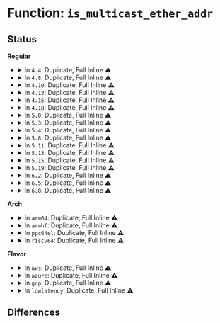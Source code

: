 # Function: <code>is_multicast_ether_addr</code>

## Status
<b>Regular</b>
<ul>
<li>
<details>
<summary>In <code>4.4</code>: Duplicate, Full Inline ⚠️</summary>

**Collision:** Static Duplication

**Inline:** Full

**Transformation:** False

**Instances:**

```
In drivers/base/property.c (ffffffff81551b4b)
Location: include/linux/etherdevice.h:114
Inline: True
Inline callers:
  - drivers/base/property.c:device_get_mac_addr
```
```
In drivers/net/tun.c (0)
Location: include/linux/etherdevice.h:114
Inline: True
```
```
In net/core/rtnetlink.c (ffffffff8172a970)
Location: include/linux/etherdevice.h:114
Inline: True
Inline callers:
  - net/core/rtnetlink.c:ndo_dflt_fdb_add
  - net/core/rtnetlink.c:ndo_dflt_fdb_del
```
```
In net/ethernet/eth.c (ffffffff8173fcba)
Location: include/linux/etherdevice.h:114
Inline: True
Inline callers:
  - net/ethernet/eth.c:eth_validate_addr
```
</details>
</li>
<li>
<details>
<summary>In <code>4.8</code>: Duplicate, Full Inline ⚠️</summary>

**Collision:** Static Duplication

**Inline:** Full

**Transformation:** False

**Instances:**

```
In drivers/base/property.c (ffffffff815a36cb)
Location: include/linux/etherdevice.h:114
Inline: True
Inline callers:
  - drivers/base/property.c:device_get_mac_addr
```
```
In drivers/net/tun.c (0)
Location: include/linux/etherdevice.h:114
Inline: True
```
```
In net/core/rtnetlink.c (ffffffff8179447f)
Location: include/linux/etherdevice.h:114
Inline: True
Inline callers:
  - net/core/rtnetlink.c:ndo_dflt_fdb_del
  - net/core/rtnetlink.c:ndo_dflt_fdb_add
```
```
In net/ethernet/eth.c (ffffffff817aca65)
Location: include/linux/etherdevice.h:114
Inline: True
Inline callers:
  - net/ethernet/eth.c:eth_validate_addr
```
</details>
</li>
<li>
<details>
<summary>In <code>4.10</code>: Duplicate, Full Inline ⚠️</summary>

**Collision:** Static Duplication

**Inline:** Full

**Transformation:** False

**Instances:**

```
In drivers/base/property.c (ffffffff815d1ddb)
Location: include/linux/etherdevice.h:114
Inline: True
Inline callers:
  - drivers/base/property.c:device_get_mac_addr
```
```
In drivers/net/tun.c (0)
Location: include/linux/etherdevice.h:114
Inline: True
```
```
In net/core/rtnetlink.c (ffffffff817c1cff)
Location: include/linux/etherdevice.h:114
Inline: True
Inline callers:
  - net/core/rtnetlink.c:ndo_dflt_fdb_del
  - net/core/rtnetlink.c:ndo_dflt_fdb_add
```
```
In net/ethernet/eth.c (ffffffff817dc055)
Location: include/linux/etherdevice.h:114
Inline: True
Inline callers:
  - net/ethernet/eth.c:eth_validate_addr
```
</details>
</li>
<li>
<details>
<summary>In <code>4.13</code>: Duplicate, Full Inline ⚠️</summary>

**Collision:** Static Duplication

**Inline:** Full

**Transformation:** False

**Instances:**

```
In drivers/base/property.c (ffffffff815e6c1c)
Location: include/linux/etherdevice.h:119
Inline: True
```
```
In drivers/net/tun.c (0)
Location: include/linux/etherdevice.h:119
Inline: True
```
```
In net/core/rtnetlink.c (ffffffff817e048f)
Location: include/linux/etherdevice.h:119
Inline: True
Inline callers:
  - net/core/rtnetlink.c:ndo_dflt_fdb_del
  - net/core/rtnetlink.c:ndo_dflt_fdb_add
```
```
In net/ethernet/eth.c (ffffffff817fb655)
Location: include/linux/etherdevice.h:119
Inline: True
Inline callers:
  - net/ethernet/eth.c:eth_validate_addr
  - net/ethernet/eth.c:eth_mac_addr
```
</details>
</li>
<li>
<details>
<summary>In <code>4.15</code>: Duplicate, Full Inline ⚠️</summary>

**Collision:** Static Duplication

**Inline:** Full

**Transformation:** False

**Instances:**

```
In drivers/base/property.c (ffffffff8164e05c)
Location: include/linux/etherdevice.h:120
Inline: True
```
```
In drivers/net/tun.c (0)
Location: include/linux/etherdevice.h:120
Inline: True
```
```
In net/core/rtnetlink.c (ffffffff8185acff)
Location: include/linux/etherdevice.h:120
Inline: True
Inline callers:
  - net/core/rtnetlink.c:ndo_dflt_fdb_del
  - net/core/rtnetlink.c:ndo_dflt_fdb_add
```
```
In net/ethernet/eth.c (ffffffff81879005)
Location: include/linux/etherdevice.h:120
Inline: True
Inline callers:
  - net/ethernet/eth.c:eth_validate_addr
  - net/ethernet/eth.c:eth_mac_addr
```
</details>
</li>
<li>
<details>
<summary>In <code>4.18</code>: Duplicate, Full Inline ⚠️</summary>

**Collision:** Static Duplication

**Inline:** Full

**Transformation:** False

**Instances:**

```
In drivers/base/property.c (ffffffff81688c3c)
Location: include/linux/etherdevice.h:120
Inline: True
Inline callers:
  - drivers/base/property.c:fwnode_get_mac_addr
```
```
In drivers/net/tun.c (ffffffff81740f46)
Location: include/linux/etherdevice.h:120
Inline: True
Inline callers:
  - drivers/net/tun.c:__tun_chr_ioctl
  - drivers/net/tun.c:tun_net_xmit
```
```
In net/core/rtnetlink.c (ffffffff818a65b3)
Location: include/linux/etherdevice.h:120
Inline: True
Inline callers:
  - net/core/rtnetlink.c:ndo_dflt_fdb_del
  - net/core/rtnetlink.c:ndo_dflt_fdb_add
```
```
In net/ethernet/eth.c (ffffffff818ca9ec)
Location: include/linux/etherdevice.h:120
Inline: True
Inline callers:
  - net/ethernet/eth.c:eth_validate_addr
  - net/ethernet/eth.c:eth_mac_addr
```
</details>
</li>
<li>
<details>
<summary>In <code>5.0</code>: Duplicate, Full Inline ⚠️</summary>

**Collision:** Static Duplication

**Inline:** Full

**Transformation:** False

**Instances:**

```
In drivers/base/property.c (ffffffff816a893c)
Location: include/linux/etherdevice.h:120
Inline: True
Inline callers:
  - drivers/base/property.c:fwnode_get_mac_addr
```
```
In drivers/net/tun.c (ffffffff81765030)
Location: include/linux/etherdevice.h:120
Inline: True
Inline callers:
  - drivers/net/tun.c:__tun_chr_ioctl
  - drivers/net/tun.c:tun_net_xmit
```
```
In net/core/rtnetlink.c (ffffffff818c9e03)
Location: include/linux/etherdevice.h:120
Inline: True
Inline callers:
  - net/core/rtnetlink.c:ndo_dflt_fdb_del
  - net/core/rtnetlink.c:ndo_dflt_fdb_add
```
```
In net/ethernet/eth.c (ffffffff818f5f7f)
Location: include/linux/etherdevice.h:120
Inline: True
Inline callers:
  - net/ethernet/eth.c:nvmem_get_mac_address
  - net/ethernet/eth.c:eth_validate_addr
  - net/ethernet/eth.c:eth_mac_addr
```
</details>
</li>
<li>
<details>
<summary>In <code>5.3</code>: Duplicate, Full Inline ⚠️</summary>

**Collision:** Static Duplication

**Inline:** Full

**Transformation:** False

**Instances:**

```
In drivers/base/property.c (ffffffff816e1d2c)
Location: include/linux/etherdevice.h:116
Inline: True
Inline callers:
  - drivers/base/property.c:fwnode_get_mac_addr
```
```
In drivers/net/tun.c (ffffffff817a2e5e)
Location: include/linux/etherdevice.h:116
Inline: True
Inline callers:
  - drivers/net/tun.c:__tun_chr_ioctl
  - drivers/net/tun.c:tun_net_xmit
```
```
In net/core/rtnetlink.c (ffffffff81916dfd)
Location: include/linux/etherdevice.h:116
Inline: True
Inline callers:
  - net/core/rtnetlink.c:ndo_dflt_fdb_del
  - net/core/rtnetlink.c:ndo_dflt_fdb_add
```
```
In net/ethernet/eth.c (ffffffff819555e5)
Location: include/linux/etherdevice.h:116
Inline: True
Inline callers:
  - net/ethernet/eth.c:nvmem_get_mac_address
  - net/ethernet/eth.c:eth_validate_addr
  - net/ethernet/eth.c:eth_mac_addr
```
```
In net/ncsi/ncsi-rsp.c (ffffffff81a6de78)
Location: include/linux/etherdevice.h:116
Inline: True
Inline callers:
  - net/ncsi/ncsi-rsp.c:ncsi_rsp_handler_oem_bcm
```
</details>
</li>
<li>
<details>
<summary>In <code>5.4</code>: Duplicate, Full Inline ⚠️</summary>

**Collision:** Static Duplication

**Inline:** Full

**Transformation:** False

**Instances:**

```
In drivers/base/property.c (ffffffff81705edc)
Location: include/linux/etherdevice.h:116
Inline: True
Inline callers:
  - drivers/base/property.c:fwnode_get_mac_addr
```
```
In drivers/net/tun.c (ffffffff817c4ff7)
Location: include/linux/etherdevice.h:116
Inline: True
Inline callers:
  - drivers/net/tun.c:__tun_chr_ioctl
  - drivers/net/tun.c:tun_net_xmit
```
```
In net/core/rtnetlink.c (ffffffff8194943d)
Location: include/linux/etherdevice.h:116
Inline: True
Inline callers:
  - net/core/rtnetlink.c:ndo_dflt_fdb_del
  - net/core/rtnetlink.c:ndo_dflt_fdb_add
```
```
In net/ethernet/eth.c (ffffffff8198ba85)
Location: include/linux/etherdevice.h:116
Inline: True
Inline callers:
  - net/ethernet/eth.c:nvmem_get_mac_address
  - net/ethernet/eth.c:eth_validate_addr
  - net/ethernet/eth.c:eth_mac_addr
```
```
In net/ncsi/ncsi-rsp.c (ffffffff81aa4848)
Location: include/linux/etherdevice.h:116
Inline: True
Inline callers:
  - net/ncsi/ncsi-rsp.c:ncsi_rsp_handler_oem_bcm
```
</details>
</li>
<li>
<details>
<summary>In <code>5.8</code>: Duplicate, Full Inline ⚠️</summary>

**Collision:** Static Duplication

**Inline:** Full

**Transformation:** False

**Instances:**

```
In drivers/base/property.c (ffffffff817c0d58)
Location: include/linux/etherdevice.h:116
Inline: True
Inline callers:
  - drivers/base/property.c:device_get_mac_address
  - drivers/base/property.c:device_get_mac_address
  - drivers/base/property.c:device_get_mac_address
```
```
In drivers/net/tun.c (ffffffff8188e8a3)
Location: include/linux/etherdevice.h:116
Inline: True
Inline callers:
  - drivers/net/tun.c:tun_net_xmit
  - drivers/net/tun.c:update_filter
```
```
In net/core/rtnetlink.c (ffffffff81a1931f)
Location: include/linux/etherdevice.h:116
Inline: True
Inline callers:
  - net/core/rtnetlink.c:ndo_dflt_fdb_del
  - net/core/rtnetlink.c:ndo_dflt_fdb_add
```
```
In net/ethernet/eth.c (ffffffff81a63685)
Location: include/linux/etherdevice.h:116
Inline: True
Inline callers:
  - net/ethernet/eth.c:nvmem_get_mac_address
  - net/ethernet/eth.c:eth_validate_addr
  - net/ethernet/eth.c:eth_mac_addr
```
```
In net/ncsi/ncsi-rsp.c (ffffffff81ba0417)
Location: include/linux/etherdevice.h:116
Inline: True
```
</details>
</li>
<li>
<details>
<summary>In <code>5.11</code>: Duplicate, Full Inline ⚠️</summary>

**Collision:** Static Duplication

**Inline:** Full

**Transformation:** False

**Instances:**

```
In drivers/base/property.c (ffffffff817d5b08)
Location: include/linux/etherdevice.h:116
Inline: True
Inline callers:
  - drivers/base/property.c:device_get_mac_address
  - drivers/base/property.c:device_get_mac_address
  - drivers/base/property.c:device_get_mac_address
```
```
In drivers/net/tun.c (ffffffff8189d212)
Location: include/linux/etherdevice.h:116
Inline: True
Inline callers:
  - drivers/net/tun.c:tun_net_xmit
  - drivers/net/tun.c:update_filter
```
```
In net/core/rtnetlink.c (ffffffff81a1950f)
Location: include/linux/etherdevice.h:116
Inline: True
Inline callers:
  - net/core/rtnetlink.c:ndo_dflt_fdb_del
  - net/core/rtnetlink.c:ndo_dflt_fdb_add
```
```
In net/core/filter.c (ffffffff81a31011)
Location: include/linux/etherdevice.h:116
Inline: True
Inline callers:
  - net/core/filter.c:__bpf_redirect_neigh
```
```
In net/core/devlink.c (ffffffff81a668f3)
Location: include/linux/etherdevice.h:116
Inline: True
Inline callers:
  - net/core/devlink.c:devlink_nl_cmd_port_set_doit
```
```
In net/ethernet/eth.c (ffffffff81a6b7d5)
Location: include/linux/etherdevice.h:116
Inline: True
Inline callers:
  - net/ethernet/eth.c:nvmem_get_mac_address
  - net/ethernet/eth.c:eth_validate_addr
  - net/ethernet/eth.c:eth_mac_addr
```
```
In net/ncsi/ncsi-rsp.c (ffffffff81bafdf7)
Location: include/linux/etherdevice.h:116
Inline: True
```
</details>
</li>
<li>
<details>
<summary>In <code>5.13</code>: Duplicate, Full Inline ⚠️</summary>

**Collision:** Static Duplication

**Inline:** Full

**Transformation:** False

**Instances:**

```
In drivers/base/property.c (ffffffff817b9528)
Location: include/linux/etherdevice.h:116
Inline: True
Inline callers:
  - drivers/base/property.c:device_get_mac_address
  - drivers/base/property.c:device_get_mac_address
  - drivers/base/property.c:device_get_mac_address
```
```
In drivers/net/tun.c (ffffffff8187fa41)
Location: include/linux/etherdevice.h:116
Inline: True
Inline callers:
  - drivers/net/tun.c:tun_net_xmit
  - drivers/net/tun.c:update_filter
```
```
In net/core/rtnetlink.c (ffffffff81a0041f)
Location: include/linux/etherdevice.h:116
Inline: True
Inline callers:
  - net/core/rtnetlink.c:ndo_dflt_fdb_del
  - net/core/rtnetlink.c:ndo_dflt_fdb_add
```
```
In net/core/filter.c (ffffffff81a18051)
Location: include/linux/etherdevice.h:116
Inline: True
Inline callers:
  - net/core/filter.c:__bpf_redirect_neigh
```
```
In net/core/devlink.c (ffffffff81a46822)
Location: include/linux/etherdevice.h:116
Inline: True
Inline callers:
  - net/core/devlink.c:devlink_port_function_set
```
```
In net/ethernet/eth.c (ffffffff81a53f35)
Location: include/linux/etherdevice.h:116
Inline: True
Inline callers:
  - net/ethernet/eth.c:nvmem_get_mac_address
  - net/ethernet/eth.c:eth_validate_addr
  - net/ethernet/eth.c:eth_mac_addr
```
```
In net/ncsi/ncsi-rsp.c (ffffffff81b9ef5e)
Location: include/linux/etherdevice.h:116
Inline: True
Inline callers:
  - net/ncsi/ncsi-rsp.c:ncsi_rsp_handler_oem_bcm
```
</details>
</li>
<li>
<details>
<summary>In <code>5.15</code>: Duplicate, Full Inline ⚠️</summary>

**Collision:** Static Duplication

**Inline:** Full

**Transformation:** False

**Instances:**

```
In drivers/base/property.c (ffffffff81843188)
Location: include/linux/etherdevice.h:116
Inline: True
Inline callers:
  - drivers/base/property.c:device_get_mac_address
  - drivers/base/property.c:device_get_mac_address
  - drivers/base/property.c:device_get_mac_address
```
```
In drivers/net/tun.c (ffffffff81910be9)
Location: include/linux/etherdevice.h:116
Inline: True
Inline callers:
  - drivers/net/tun.c:tun_net_xmit
  - drivers/net/tun.c:update_filter
```
```
In net/core/rtnetlink.c (ffffffff81ab256f)
Location: include/linux/etherdevice.h:116
Inline: True
Inline callers:
  - net/core/rtnetlink.c:ndo_dflt_fdb_del
  - net/core/rtnetlink.c:ndo_dflt_fdb_add
```
```
In net/core/filter.c (ffffffff81acb761)
Location: include/linux/etherdevice.h:116
Inline: True
Inline callers:
  - net/core/filter.c:__bpf_redirect_neigh
```
```
In net/core/devlink.c (ffffffff81b0158c)
Location: include/linux/etherdevice.h:116
Inline: True
Inline callers:
  - net/core/devlink.c:devlink_port_function_set
```
```
In net/ethernet/eth.c (ffffffff81b0cc45)
Location: include/linux/etherdevice.h:116
Inline: True
Inline callers:
  - net/ethernet/eth.c:nvmem_get_mac_address
  - net/ethernet/eth.c:eth_validate_addr
  - net/ethernet/eth.c:eth_mac_addr
```
```
In net/ncsi/ncsi-rsp.c (ffffffff81c6c5de)
Location: include/linux/etherdevice.h:116
Inline: True
Inline callers:
  - net/ncsi/ncsi-rsp.c:ncsi_rsp_handler_oem_intel
  - net/ncsi/ncsi-rsp.c:ncsi_rsp_handler_oem_bcm
```
</details>
</li>
<li>
<details>
<summary>In <code>5.19</code>: Duplicate, Full Inline ⚠️</summary>

**Collision:** Static Duplication

**Inline:** Full

**Transformation:** False

**Instances:**

```
In drivers/net/tun.c (ffffffff81a60a36)
Location: include/linux/etherdevice.h:123
Inline: True
Inline callers:
  - drivers/net/tun.c:tun_net_xmit
  - drivers/net/tun.c:update_filter
```
```
In net/core/rtnetlink.c (ffffffff81c2b5ce)
Location: include/linux/etherdevice.h:123
Inline: True
Inline callers:
  - net/core/rtnetlink.c:ndo_dflt_fdb_del
  - net/core/rtnetlink.c:ndo_dflt_fdb_add
```
```
In net/core/filter.c (ffffffff81c47381)
Location: include/linux/etherdevice.h:123
Inline: True
Inline callers:
  - net/core/filter.c:__bpf_redirect_neigh
```
```
In net/core/devlink.c (ffffffff81c80b4b)
Location: include/linux/etherdevice.h:123
Inline: True
Inline callers:
  - net/core/devlink.c:devlink_port_function_set
```
```
In net/ethernet/eth.c (ffffffff81c939da)
Location: include/linux/etherdevice.h:123
Inline: True
Inline callers:
  - net/ethernet/eth.c:fwnode_get_mac_address
  - net/ethernet/eth.c:fwnode_get_mac_address
  - net/ethernet/eth.c:fwnode_get_mac_address
  - net/ethernet/eth.c:nvmem_get_mac_address
  - net/ethernet/eth.c:eth_validate_addr
```
```
In net/ncsi/ncsi-rsp.c (ffffffff81e10550)
Location: include/linux/etherdevice.h:123
Inline: True
Inline callers:
  - net/ncsi/ncsi-rsp.c:ncsi_rsp_handler_oem_intel
  - net/ncsi/ncsi-rsp.c:ncsi_rsp_handler_oem_bcm
```
</details>
</li>
<li>
<details>
<summary>In <code>6.2</code>: Duplicate, Full Inline ⚠️</summary>

**Collision:** Static Duplication

**Inline:** Full

**Transformation:** False

**Instances:**

```
In drivers/net/tun.c (ffffffff81bed016)
Location: include/linux/etherdevice.h:123
Inline: True
Inline callers:
  - drivers/net/tun.c:tun_net_xmit
  - drivers/net/tun.c:update_filter
```
```
In net/core/rtnetlink.c (ffffffff81dde1ca)
Location: include/linux/etherdevice.h:123
Inline: True
Inline callers:
  - net/core/rtnetlink.c:ndo_dflt_fdb_del
  - net/core/rtnetlink.c:ndo_dflt_fdb_add
```
```
In net/core/filter.c (ffffffff81dfb8e1)
Location: include/linux/etherdevice.h:123
Inline: True
Inline callers:
  - net/core/filter.c:__bpf_redirect_neigh
```
```
In net/core/devlink.c (ffffffff81e3dadb)
Location: include/linux/etherdevice.h:123
Inline: True
Inline callers:
  - net/core/devlink.c:devlink_port_function_set
```
```
In net/ethernet/eth.c (ffffffff81e4f11a)
Location: include/linux/etherdevice.h:123
Inline: True
Inline callers:
  - net/ethernet/eth.c:fwnode_get_mac_address
  - net/ethernet/eth.c:fwnode_get_mac_address
  - net/ethernet/eth.c:fwnode_get_mac_address
  - net/ethernet/eth.c:nvmem_get_mac_address
  - net/ethernet/eth.c:eth_validate_addr
```
```
In net/ncsi/ncsi-rsp.c (ffffffff81fe6c40)
Location: include/linux/etherdevice.h:123
Inline: True
Inline callers:
  - net/ncsi/ncsi-rsp.c:ncsi_rsp_handler_oem_intel
  - net/ncsi/ncsi-rsp.c:ncsi_rsp_handler_oem_bcm
```
</details>
</li>
<li>
<details>
<summary>In <code>6.5</code>: Duplicate, Full Inline ⚠️</summary>

**Collision:** Static Duplication

**Inline:** Full

**Transformation:** False

**Instances:**

```
In drivers/net/tun.c (ffffffff81c4551b)
Location: include/linux/etherdevice.h:123
Inline: True
Inline callers:
  - drivers/net/tun.c:tun_net_xmit
  - drivers/net/tun.c:update_filter
```
```
In net/core/rtnetlink.c (ffffffff81e4e7a3)
Location: include/linux/etherdevice.h:123
Inline: True
Inline callers:
  - net/core/rtnetlink.c:rtnl_validate_mdb_entry
  - net/core/rtnetlink.c:ndo_dflt_fdb_del
  - net/core/rtnetlink.c:ndo_dflt_fdb_add
```
```
In net/core/filter.c (ffffffff81e6c7e1)
Location: include/linux/etherdevice.h:123
Inline: True
Inline callers:
  - net/core/filter.c:__bpf_redirect_neigh
```
```
In net/ethernet/eth.c (ffffffff81eaa7ba)
Location: include/linux/etherdevice.h:123
Inline: True
Inline callers:
  - net/ethernet/eth.c:fwnode_get_mac_address
  - net/ethernet/eth.c:fwnode_get_mac_address
  - net/ethernet/eth.c:fwnode_get_mac_address
  - net/ethernet/eth.c:nvmem_get_mac_address
  - net/ethernet/eth.c:eth_validate_addr
```
```
In net/devlink/leftover.c (ffffffff8203d6c0)
Location: include/linux/etherdevice.h:123
Inline: True
Inline callers:
  - net/devlink/leftover.c:devlink_port_function_set
```
```
In net/ncsi/ncsi-rsp.c (ffffffff82062b59)
Location: include/linux/etherdevice.h:123
Inline: True
```
</details>
</li>
<li>
<details>
<summary>In <code>6.8</code>: Duplicate, Full Inline ⚠️</summary>

**Collision:** Static Duplication

**Inline:** Full

**Transformation:** False

**Instances:**

```
In drivers/net/tun.c (ffffffff81cfae54)
Location: include/linux/etherdevice.h:123
Inline: True
Inline callers:
  - drivers/net/tun.c:tun_net_xmit
  - drivers/net/tun.c:update_filter
```
```
In net/core/rtnetlink.c (ffffffff81f0d503)
Location: include/linux/etherdevice.h:123
Inline: True
Inline callers:
  - net/core/rtnetlink.c:rtnl_validate_mdb_entry
  - net/core/rtnetlink.c:ndo_dflt_fdb_del
  - net/core/rtnetlink.c:ndo_dflt_fdb_add
```
```
In net/core/filter.c (ffffffff81f2c0c1)
Location: include/linux/etherdevice.h:123
Inline: True
Inline callers:
  - net/core/filter.c:__bpf_redirect_neigh
```
```
In net/ethernet/eth.c (ffffffff81f6d26a)
Location: include/linux/etherdevice.h:123
Inline: True
Inline callers:
  - net/ethernet/eth.c:fwnode_get_mac_address
  - net/ethernet/eth.c:fwnode_get_mac_address
  - net/ethernet/eth.c:fwnode_get_mac_address
  - net/ethernet/eth.c:nvmem_get_mac_address
  - net/ethernet/eth.c:eth_validate_addr
```
```
In net/devlink/port.c (ffffffff821070bc)
Location: include/linux/etherdevice.h:123
Inline: True
Inline callers:
  - net/devlink/port.c:devlink_port_function_set
```
```
In net/ncsi/ncsi-rsp.c (ffffffff82135ca5)
Location: include/linux/etherdevice.h:123
Inline: True
```
</details>
</li>
</ul>
<b>Arch</b>
<ul>
<li>
<details>
<summary>In <code>arm64</code>: Duplicate, Full Inline ⚠️</summary>

**Collision:** Static Duplication

**Inline:** Full

**Transformation:** False

**Instances:**

```
In drivers/base/property.c (ffff8000108f2b40)
Location: include/linux/etherdevice.h:116
Inline: True
Inline callers:
  - drivers/base/property.c:fwnode_get_mac_addr
```
```
In drivers/net/tun.c (ffff8000109e0274)
Location: include/linux/etherdevice.h:116
Inline: True
Inline callers:
  - drivers/net/tun.c:__tun_chr_ioctl
  - drivers/net/tun.c:tun_net_xmit
```
```
In drivers/net/ethernet/broadcom/bgmac.c (ffff8000109e42ac)
Location: include/linux/etherdevice.h:116
Inline: True
Inline callers:
  - drivers/net/ethernet/broadcom/bgmac.c:bgmac_enet_probe
```
```
In drivers/net/ethernet/freescale/fec_main.c (ffff8000109e9274)
Location: include/linux/etherdevice.h:116
Inline: True
Inline callers:
  - drivers/net/ethernet/freescale/fec_main.c:fec_enet_init
  - drivers/net/ethernet/freescale/fec_main.c:fec_enet_init
  - drivers/net/ethernet/freescale/fec_main.c:fec_enet_init
```
```
In drivers/net/ethernet/smsc/smc91x.c (ffff8000109fb818)
Location: include/linux/etherdevice.h:116
Inline: True
Inline callers:
  - drivers/net/ethernet/smsc/smc91x.c:smc_probe
```
```
In drivers/of/of_net.c (ffff800010b756b8)
Location: include/linux/etherdevice.h:116
Inline: True
Inline callers:
  - drivers/of/of_net.c:of_get_mac_addr
```
```
In net/core/rtnetlink.c (ffff800010beaf1c)
Location: include/linux/etherdevice.h:116
Inline: True
Inline callers:
  - net/core/rtnetlink.c:ndo_dflt_fdb_del
  - net/core/rtnetlink.c:ndo_dflt_fdb_add
```
```
In net/ethernet/eth.c (ffff800010c36a80)
Location: include/linux/etherdevice.h:116
Inline: True
Inline callers:
  - net/ethernet/eth.c:nvmem_get_mac_address
  - net/ethernet/eth.c:eth_validate_addr
  - net/ethernet/eth.c:eth_mac_addr
```
```
In net/ncsi/ncsi-rsp.c (ffff800010d75f54)
Location: include/linux/etherdevice.h:116
Inline: True
Inline callers:
  - net/ncsi/ncsi-rsp.c:ncsi_rsp_handler_oem_bcm
```
</details>
</li>
<li>
<details>
<summary>In <code>armhf</code>: Duplicate, Full Inline ⚠️</summary>

**Collision:** Static Duplication

**Inline:** Full

**Transformation:** False

**Instances:**

```
In drivers/base/property.c (c09df780)
Location: include/linux/etherdevice.h:116
Inline: True
Inline callers:
  - drivers/base/property.c:fwnode_get_mac_addr
```
```
In drivers/net/tun.c (c0ac2ce8)
Location: include/linux/etherdevice.h:116
Inline: True
Inline callers:
  - drivers/net/tun.c:tun_net_xmit
```
```
In drivers/net/ethernet/freescale/fec_main.c (c0aca4bc)
Location: include/linux/etherdevice.h:116
Inline: True
Inline callers:
  - drivers/net/ethernet/freescale/fec_main.c:fec_enet_init
  - drivers/net/ethernet/freescale/fec_main.c:fec_enet_init
  - drivers/net/ethernet/freescale/fec_main.c:fec_enet_init
```
```
In drivers/net/ethernet/ti/cpsw.c (c0ad56a8)
Location: include/linux/etherdevice.h:116
Inline: True
Inline callers:
  - drivers/net/ethernet/ti/cpsw.c:cpsw_probe
  - drivers/net/ethernet/ti/cpsw.c:cpsw_probe
  - drivers/net/ethernet/ti/cpsw.c:cpsw_ndo_set_mac_address
```
```
In drivers/of/of_net.c (c0c57ad0)
Location: include/linux/etherdevice.h:116
Inline: True
Inline callers:
  - drivers/of/of_net.c:of_get_mac_addr
```
```
In net/core/dev.c (c0ce5950)
Location: include/linux/etherdevice.h:116
Inline: True
Inline callers:
  - net/core/dev.c:netif_receive_generic_xdp
  - net/core/dev.c:netif_receive_generic_xdp
```
```
In net/core/rtnetlink.c (c0d03c7c)
Location: include/linux/etherdevice.h:116
Inline: True
Inline callers:
  - net/core/rtnetlink.c:ndo_dflt_fdb_del
  - net/core/rtnetlink.c:ndo_dflt_fdb_add
```
```
In net/ethernet/eth.c (c0d493e8)
Location: include/linux/etherdevice.h:116
Inline: True
Inline callers:
  - net/ethernet/eth.c:nvmem_get_mac_address
  - net/ethernet/eth.c:eth_validate_addr
  - net/ethernet/eth.c:eth_mac_addr
```
```
In net/ncsi/ncsi-rsp.c (c0e72010)
Location: include/linux/etherdevice.h:116
Inline: True
Inline callers:
  - net/ncsi/ncsi-rsp.c:ncsi_rsp_handler_oem_bcm
```
</details>
</li>
<li>
<details>
<summary>In <code>ppc64el</code>: Duplicate, Full Inline ⚠️</summary>

**Collision:** Static Duplication

**Inline:** Full

**Transformation:** False

**Instances:**

```
In drivers/base/property.c (c00000000098d65c)
Location: include/linux/etherdevice.h:116
Inline: True
```
```
In drivers/net/tun.c (c000000000aa5314)
Location: include/linux/etherdevice.h:116
Inline: True
Inline callers:
  - drivers/net/tun.c:__tun_chr_ioctl
  - drivers/net/tun.c:tun_net_xmit
```
```
In drivers/of/of_net.c (c000000000c52c50)
Location: include/linux/etherdevice.h:116
Inline: True
Inline callers:
  - drivers/of/of_net.c:of_get_mac_addr
```
```
In net/core/rtnetlink.c (c000000000cce25c)
Location: include/linux/etherdevice.h:116
Inline: True
Inline callers:
  - net/core/rtnetlink.c:ndo_dflt_fdb_del
  - net/core/rtnetlink.c:ndo_dflt_fdb_add
```
```
In net/ethernet/eth.c (c000000000d2ec3c)
Location: include/linux/etherdevice.h:116
Inline: True
Inline callers:
  - net/ethernet/eth.c:nvmem_get_mac_address
  - net/ethernet/eth.c:eth_validate_addr
  - net/ethernet/eth.c:eth_mac_addr
```
```
In net/ncsi/ncsi-rsp.c (c000000000eb65b8)
Location: include/linux/etherdevice.h:116
Inline: True
Inline callers:
  - net/ncsi/ncsi-rsp.c:ncsi_rsp_handler_oem_bcm
```
</details>
</li>
<li>
<details>
<summary>In <code>riscv64</code>: Duplicate, Full Inline ⚠️</summary>

**Collision:** Static Duplication

**Inline:** Full

**Transformation:** False

**Instances:**

```
In drivers/base/property.c (ffffffe000584ecc)
Location: include/linux/etherdevice.h:116
Inline: True
```
```
In drivers/net/tun.c (ffffffe00062830e)
Location: include/linux/etherdevice.h:116
Inline: True
Inline callers:
  - drivers/net/tun.c:tun_net_xmit
```
```
In drivers/of/of_net.c (ffffffe000728db6)
Location: include/linux/etherdevice.h:116
Inline: True
Inline callers:
  - drivers/of/of_net.c:of_get_mac_addr
```
```
In net/core/dev.c (ffffffe000755aae)
Location: include/linux/etherdevice.h:116
Inline: True
Inline callers:
  - net/core/dev.c:netif_receive_generic_xdp
  - net/core/dev.c:netif_receive_generic_xdp
```
```
In net/core/rtnetlink.c (ffffffe00076e960)
Location: include/linux/etherdevice.h:116
Inline: True
Inline callers:
  - net/core/rtnetlink.c:ndo_dflt_fdb_del
  - net/core/rtnetlink.c:ndo_dflt_fdb_add
```
```
In net/ethernet/eth.c (ffffffe0007a8468)
Location: include/linux/etherdevice.h:116
Inline: True
Inline callers:
  - net/ethernet/eth.c:nvmem_get_mac_address
  - net/ethernet/eth.c:eth_validate_addr
  - net/ethernet/eth.c:eth_mac_addr
  - net/ethernet/eth.c:eth_type_trans
```
```
In net/ncsi/ncsi-rsp.c (ffffffe0008a68dc)
Location: include/linux/etherdevice.h:116
Inline: True
Inline callers:
  - net/ncsi/ncsi-rsp.c:ncsi_rsp_handler_oem_bcm
```
</details>
</li>
</ul>
<b>Flavor</b>
<ul>
<li>
<details>
<summary>In <code>aws</code>: Duplicate, Full Inline ⚠️</summary>

**Collision:** Static Duplication

**Inline:** Full

**Transformation:** False

**Instances:**

```
In drivers/base/property.c (ffffffff816cb62c)
Location: include/linux/etherdevice.h:116
Inline: True
Inline callers:
  - drivers/base/property.c:fwnode_get_mac_addr
```
```
In drivers/net/tun.c (ffffffff81789ad7)
Location: include/linux/etherdevice.h:116
Inline: True
Inline callers:
  - drivers/net/tun.c:__tun_chr_ioctl
  - drivers/net/tun.c:tun_net_xmit
```
```
In net/core/rtnetlink.c (ffffffff818e940d)
Location: include/linux/etherdevice.h:116
Inline: True
Inline callers:
  - net/core/rtnetlink.c:ndo_dflt_fdb_del
  - net/core/rtnetlink.c:ndo_dflt_fdb_add
```
```
In net/ethernet/eth.c (ffffffff8192b8f5)
Location: include/linux/etherdevice.h:116
Inline: True
Inline callers:
  - net/ethernet/eth.c:nvmem_get_mac_address
  - net/ethernet/eth.c:eth_validate_addr
  - net/ethernet/eth.c:eth_mac_addr
```
```
In net/ncsi/ncsi-rsp.c (ffffffff81a43bd8)
Location: include/linux/etherdevice.h:116
Inline: True
Inline callers:
  - net/ncsi/ncsi-rsp.c:ncsi_rsp_handler_oem_bcm
```
</details>
</li>
<li>
<details>
<summary>In <code>azure</code>: Duplicate, Full Inline ⚠️</summary>

**Collision:** Static Duplication

**Inline:** Full

**Transformation:** False

**Instances:**

```
In drivers/base/property.c (ffffffff816a695c)
Location: include/linux/etherdevice.h:116
Inline: True
Inline callers:
  - drivers/base/property.c:fwnode_get_mac_addr
```
```
In drivers/net/tun.c (ffffffff81769427)
Location: include/linux/etherdevice.h:116
Inline: True
Inline callers:
  - drivers/net/tun.c:__tun_chr_ioctl
  - drivers/net/tun.c:tun_net_xmit
```
```
In drivers/net/vxlan.c (ffffffff8176b45c)
Location: include/linux/etherdevice.h:116
Inline: True
Inline callers:
  - drivers/net/vxlan.c:vxlan_validate
  - drivers/net/vxlan.c:vxlan_xmit
  - drivers/net/vxlan.c:route_shortcircuit
  - drivers/net/vxlan.c:vxlan_fdb_update
  - drivers/net/vxlan.c:vxlan_fdb_update_existing
  - drivers/net/vxlan.c:vxlan_fdb_update_existing
  - drivers/net/vxlan.c:vxlan_fdb_find_uc
```
```
In net/core/rtnetlink.c (ffffffff818a324d)
Location: include/linux/etherdevice.h:116
Inline: True
Inline callers:
  - net/core/rtnetlink.c:ndo_dflt_fdb_del
  - net/core/rtnetlink.c:ndo_dflt_fdb_add
```
```
In net/ethernet/eth.c (ffffffff818e56a5)
Location: include/linux/etherdevice.h:116
Inline: True
Inline callers:
  - net/ethernet/eth.c:nvmem_get_mac_address
  - net/ethernet/eth.c:eth_validate_addr
  - net/ethernet/eth.c:eth_mac_addr
```
```
In net/ncsi/ncsi-rsp.c (ffffffff81a007c8)
Location: include/linux/etherdevice.h:116
Inline: True
Inline callers:
  - net/ncsi/ncsi-rsp.c:ncsi_rsp_handler_oem_bcm
```
</details>
</li>
<li>
<details>
<summary>In <code>gcp</code>: Duplicate, Full Inline ⚠️</summary>

**Collision:** Static Duplication

**Inline:** Full

**Transformation:** False

**Instances:**

```
In drivers/base/property.c (ffffffff816f9b9c)
Location: include/linux/etherdevice.h:116
Inline: True
Inline callers:
  - drivers/base/property.c:fwnode_get_mac_addr
```
```
In drivers/net/tun.c (ffffffff817b9e77)
Location: include/linux/etherdevice.h:116
Inline: True
Inline callers:
  - drivers/net/tun.c:__tun_chr_ioctl
  - drivers/net/tun.c:tun_net_xmit
```
```
In net/core/rtnetlink.c (ffffffff8193a43d)
Location: include/linux/etherdevice.h:116
Inline: True
Inline callers:
  - net/core/rtnetlink.c:ndo_dflt_fdb_del
  - net/core/rtnetlink.c:ndo_dflt_fdb_add
```
```
In net/ethernet/eth.c (ffffffff8197ca85)
Location: include/linux/etherdevice.h:116
Inline: True
Inline callers:
  - net/ethernet/eth.c:nvmem_get_mac_address
  - net/ethernet/eth.c:eth_validate_addr
  - net/ethernet/eth.c:eth_mac_addr
```
```
In net/ncsi/ncsi-rsp.c (ffffffff81aafa88)
Location: include/linux/etherdevice.h:116
Inline: True
Inline callers:
  - net/ncsi/ncsi-rsp.c:ncsi_rsp_handler_oem_bcm
```
</details>
</li>
<li>
<details>
<summary>In <code>lowlatency</code>: Duplicate, Full Inline ⚠️</summary>

**Collision:** Static Duplication

**Inline:** Full

**Transformation:** False

**Instances:**

```
In drivers/base/property.c (ffffffff8171443c)
Location: include/linux/etherdevice.h:116
Inline: True
Inline callers:
  - drivers/base/property.c:fwnode_get_mac_addr
```
```
In drivers/net/tun.c (ffffffff817d592f)
Location: include/linux/etherdevice.h:116
Inline: True
Inline callers:
  - drivers/net/tun.c:__tun_chr_ioctl
  - drivers/net/tun.c:tun_net_xmit
```
```
In net/core/rtnetlink.c (ffffffff8195bc6d)
Location: include/linux/etherdevice.h:116
Inline: True
Inline callers:
  - net/core/rtnetlink.c:ndo_dflt_fdb_del
  - net/core/rtnetlink.c:ndo_dflt_fdb_add
```
```
In net/ethernet/eth.c (ffffffff8199efe5)
Location: include/linux/etherdevice.h:116
Inline: True
Inline callers:
  - net/ethernet/eth.c:nvmem_get_mac_address
  - net/ethernet/eth.c:eth_validate_addr
  - net/ethernet/eth.c:eth_mac_addr
```
```
In net/ncsi/ncsi-rsp.c (ffffffff81abbe38)
Location: include/linux/etherdevice.h:116
Inline: True
Inline callers:
  - net/ncsi/ncsi-rsp.c:ncsi_rsp_handler_oem_bcm
```
</details>
</li>
</ul>

## Differences
